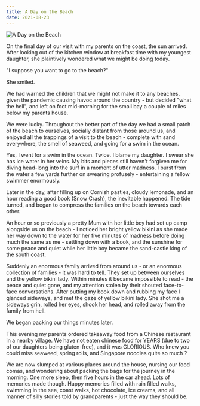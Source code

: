 ```yaml
---
title: A Day on the Beach
date: 2021-08-23
---
```


![A Day on the Beach](https://source.unsplash.com/DWyRC2juMgs/1600x900)

On the final day of our visit with my parents on the coast, the sun arrived. After looking out of the kitchen window at breakfast time with my youngest daughter, she plaintively wondered what we might be doing today.

"I suppose you want to go to the beach?"

She smiled.

We had warned the children that we might not make it to any beaches, given the pandemic causing havoc around the country - but decided "what the hell", and left on foot mid-morning for the small bay a couple of miles below my parents house.

We were lucky. Throughout the better part of the day we had a small patch of the beach to ourselves, socially distant from those around us, and enjoyed all the trappings of a visit to the beach - complete with sand everywhere, the smell of seaweed, and going for a swim in the ocean.

Yes, I went for a swim in the ocean. Twice. I blame my daughter. I swear she has ice water in her veins. My bits and pieces still haven't forgiven me for diving head-long into the surf in a moment of utter madness. I burst from the water a few yards further on swearing profusely - entertaining a fellow swimmer enormously.

Later in the day, after filling up on Cornish pasties, cloudy lemonade, and an hour reading a good book (Snow Crash), the inevitable happened. The tide turned, and began to compress the families on the beach towards each other.

An hour or so previously a pretty Mum with her little boy had set up camp alongside us on the beach - I noticed her bright yellow bikini as she made her way down to the water for her five minutes of madness before doing much the same as me - settling down with a book, and the sunshine for some peace and quiet while her little boy became the sand-castle king of the south coast.

Suddenly an enormous family arrived from around us - or an enormous collection of families - it was hard to tell. They set up between ourselves and the yellow bikini lady. Within minutes it became impossible to read - the peace and quiet gone, and my attention stolen by their shouted face-to-face conversations. After putting my book down and rubbing my face I glanced sideways, and met the gaze of yellow bikini lady. She shot me a sideways grin, rolled her eyes, shook her head, and rolled away from the family from hell.

We began packing our things minutes later.

This evening my parents ordered takeaway food from a Chinese restaurant in a nearby village. We have not eaten chinese food for YEARS (due to two of our daughters being gluten-free), and it was GLORIOUS. Who knew you could miss seaweed, spring rolls, and Singapore noodles quite so much ?

We are now slumped at various places around the house, nursing our food comas, and wondering about packing the bags for the journey in the morning. One more sleep, then five hours in the car ahead. Lots of memories made though. Happy memories filled with rain filled walks, swimming in the sea, coast walks, hot chocolate, ice creams, and all manner of silly stories told by grandparents - just the way they should be.

